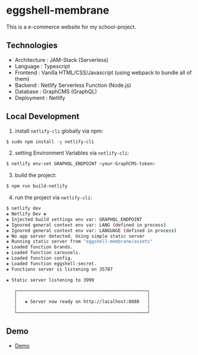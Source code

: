 # eggshell-membrane

This is a e-commerce website for my school-project.

## Technologies

- Architecture : JAM-Stack (Serverless)
- Language : Typescript
- Frontend : Vanilla HTML/CSS/Javascript (using webpack to bundle all of them)
- Backend : Netlify Serverless Function (Node.js)
- Database : GraphCMS (GraphQL)
- Deployment : Netlify

## Local Development

1. install `netlify-cli` globally via npm:

```bash
$ sudo npm install -g netlify-cli
```

2. setting Environment Variables via `netlify-cli`:

```bash
$ netlify env:set GRAPHQL_ENDPOINT <your-GraphCMS-token>
```

3. build the project:

```bash
$ npm run build-netlify
```

4. run the project via `netlify-cli`:

```bash
$ netlify dev
◈ Netlify Dev ◈
◈ Injected build settings env var: GRAPHQL_ENDPOINT
◈ Ignored general context env var: LANG (defined in process)
◈ Ignored general context env var: LANGUAGE (defined in process)
◈ No app server detected. Using simple static server
◈ Running static server from "eggshell-membrane/assets"
◈ Loaded function brands.
◈ Loaded function carousels.
◈ Loaded function config.
◈ Loaded function eggshell-secret.
◈ Functions server is listening on 35787

◈ Static server listening to 3999

   ┌─────────────────────────────────────────────────┐
   │                                                 │
   │   ◈ Server now ready on http://localhost:8888   │
   │                                                 │
   └─────────────────────────────────────────────────┘
```

## Demo

- [Demo](https://eggshell-membrane.netlify.app/)
